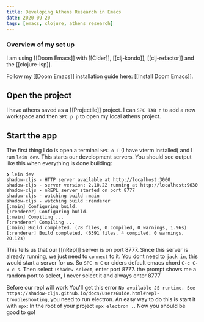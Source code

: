```yaml
---
title: Developing Athens Research in Emacs
date: 2020-09-20
tags: [emacs, clojure, athens research]
---
```


### Overview of my set up
I am using [[Doom Emacs]] with [[Cider]], [[clj-kondo]], [[clj-refactor]] and the [[clojure-lsp]].

Follow my [[Doom Emacs]] installation guide here: [[Install Doom Emacs]]. 

## Open the project

I have athens saved as a [[Projectile]] project. I can `SPC TAB n` to add a new workspace and then `SPC p p` to open my local athens project.

## Start the app

The first thing I do is open a terminal `SPC o T` (I have vterm installed) and I run `lein dev`. This starts our development servers. You should see output like this when everything is done building:

```
❯ lein dev
shadow-cljs - HTTP server available at http://localhost:3000
shadow-cljs - server version: 2.10.22 running at http://localhost:9630
shadow-cljs - nREPL server started on port 8777
shadow-cljs - watching build :main
shadow-cljs - watching build :renderer
[:main] Configuring build.
[:renderer] Configuring build.
[:main] Compiling ...
[:renderer] Compiling ...
[:main] Build completed. (78 files, 0 compiled, 0 warnings, 1.96s)
[:renderer] Build completed. (6391 files, 4 compiled, 0 warnings, 20.12s)
```

This tells us that our [[nRepl]] server is on port 8777. Since this server is already running, we just need to `connect` to it. You dont need to `jack in`, this would start a server for us. So `SPC m C` or ciders default emacs chord `C-c C-x c s`. Then select `:shadow-select`, enter port 8777. <SideNote idName={1}>the prompt shows me a random port to select, I never select it and always enter 8777</SideNote>

Before our repl will work <SideNote idName={2}>You'll get this error `No available JS runtime.
See https://shadow-cljs.github.io/docs/UsersGuide.html#repl-troubleshooting`</SideNote>, you need to run electron. An easy way to do this is start it with `npx`: In the root of your project `npx electron .`. Now you should be good to go!
